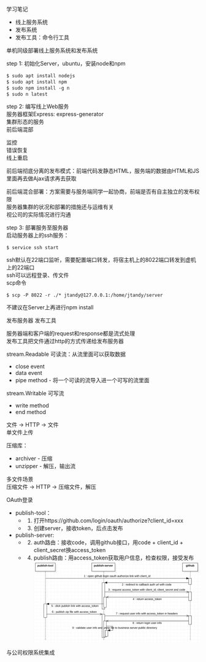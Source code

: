 学习笔记

* 线上服务系统
* 发布系统
* 发布工具：命令行工具

单机同级部署线上服务系统和发布系统   

step 1: 初始化Server，ubuntu，安装node和npm  
```
$ sudo apt install nodejs
$ sudo apt install npm
$ sudo npm install -g n
$ sudo n latest
```

step 2: 编写线上Web服务  
服务器框架Express: express-generator   
集群形态的服务  
前后端混部  

监控  
错误恢复  
线上重启  

前后端彻底分离的发布模式：前端代码发静态HTML，服务端的数据由HTML和JS里面再去做Ajax请求再去获取  
   
前后端混合部署：方案需要与服务端同学一起协商，前端是否有自主独立的发布权限   
服务器集群的状况和部署的措施还与运维有关   
视公司的实际情况进行沟通   
   
step 3: 部署服务至服务器   
启动服务器上的ssh服务：
```   
$ service ssh start   
```
ssh默认在22端口监听，需要配置端口转发，将宿主机上的8022端口转发到虚机上的22端口   
ssh可以远程登录、传文件   
scp命令  
```
$ scp -P 8022 -r ./* jtandy@127.0.0.1:/home/jtandy/server
```
不建议在Server上再进行npm install   
   
发布服务器
发布工具
   
服务器端和客户端的request和response都是流式处理   
发布工具把文件通过http的方式传递给发布服务器   

stream.Readable 可读流：从流里面可以获取数据   
* close event
* data event
* pipe method - 将一个可读的流导入进一个可写的流里面

stream.Writable 可写流   
* write method
* end method

文件 -> HTTP -> 文件  
单文件上传  
   
压缩库：   
- archiver - 压缩
- unzipper - 解压，输出流
   
多文件场景  
压缩文件 -> HTTP -> 压缩文件，解压   
   
OAuth登录   
* publish-tool：
    * 1. 打开https://github.com/login/oauth/authorize?client_id=xxx
    * 3. 创建server，接收token，后点击发布
* publish-server:
    * 2. auth路由：接收code，调用github接口，用code + client_id + client_secret换access_token
    * 4. publish路由：用access_token获取用户信息，检查权限，接受发布
![publish system oauth](https://github.com/jtandy123/Frontend-05-Template/blob/master/Week%2019/publish-system-oauth.png)

与公司权限系统集成
